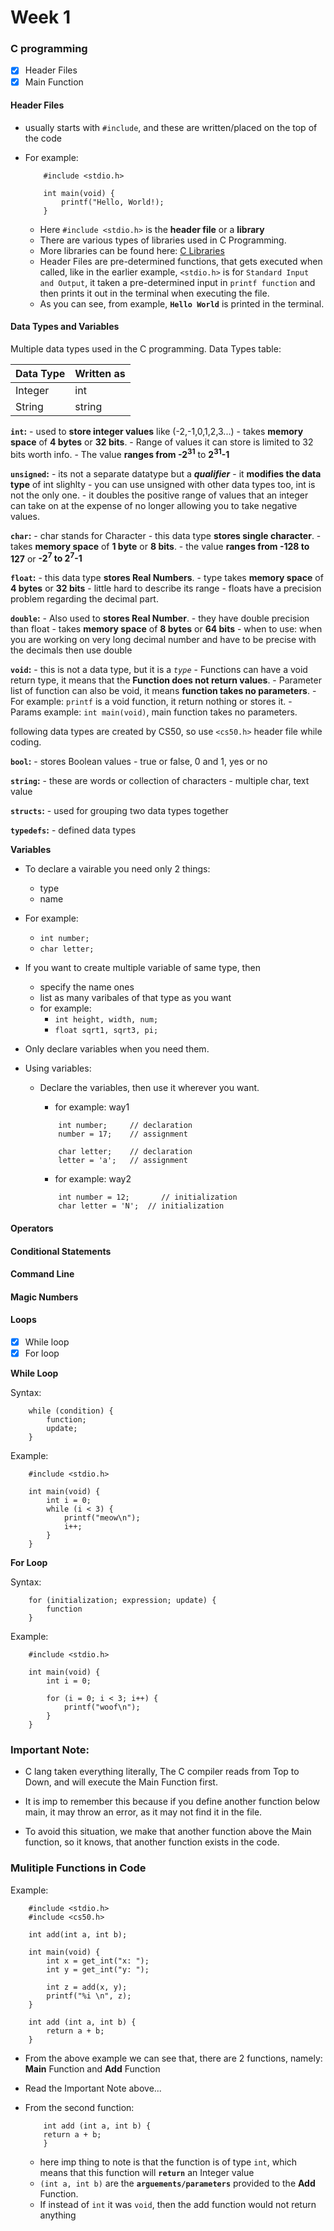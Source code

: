 # Week 1

### C programming

- [x] Header Files
- [x] Main Function

#### Header Files

- usually starts with `#include`, and these are written/placed on the top of the code
- For example:
    ```
        #include <stdio.h>

        int main(void) {
            printf("Hello, World!);
        }
    ```

    - Here `#include <stdio.h>` is the **header file** or a **library**
    - There are various types of libraries used in C Programming.
    - More libraries can be found here: [C Libraries](manual.cs50.io)
    - Header Files are pre-determined functions, that gets executed when called, like in the earlier example, `<stdio.h>` is for `Standard Input and Output`, it taken a pre-determined input in `printf function` and then prints it out in the terminal when executing the file.
    - As you can see, from example, **`Hello World`** is printed in the terminal.

#### Data Types and Variables

Multiple data types used in the C programming.
Data Types table:

| Data Type | Written as | 
| --- | --- |
| Integer | int |
| String | string |


**`int`:** 
    - used to **store integer values** like (-2,-1,0,1,2,3...)
    - takes **memory space** of **4 bytes** or **32 bits**.
    - Range of values it can store is limited to 32 bits worth info.
    - The value **ranges from -2<sup>31</sup>** to **2<sup>31</sup>-1**

**`unsigned`:**
    - its not a separate datatype but a _**qualifier**_
    - it **modifies the data type** of int slighlty
    - you can use unsigned with other data types too, int is not the only one.
    - it doubles the positive range of values that an integer can take on at the expense of no longer allowing you to take negative values.

**`char`:**
    - char stands for Character
    - this data type **stores single character**.
    - takes **memory space** of **1 byte** or **8 bits**.
    - the value **ranges from -128 to 127** or **-2<sup>7</sup> to 2<sup>7</sup>-1**

**`float`:**
    - this data type **stores Real Numbers**.
    - type takes **memory space** of **4 bytes** or **32 bits**
    - little hard to describe its range
    - floats have a precision problem regarding the decimal part.

**`double`:**
    - Also used to **stores Real Number**.
    - they have double precision than float
    - takes **memory space** of **8 bytes** or **64 bits**
    - when to use: when you are working on very long decimal number and have to be precise with the decimals then use double

**`void`:**
    - this is not a data type, but it is a _`type`_
    - Functions can have a void return type, it means that the **Function does not return values**.
    - Parameter list of function can also be void, it means **function takes no parameters**.
    - For example: `printf` is a void function, it return nothing or stores it.
    - Params example: `int main(void)`, main function takes no parameters.


following data types are created by CS50, so use `<cs50.h>` header file while coding.

**`bool`:** 
    - stores Boolean values
    - true or false, 0 and 1, yes or no

**`string`:** 
    - these are words or collection of characters
    - multiple char, text value

**`structs`:**
    - used for grouping two data types together

**`typedefs`:**
    - defined data types

**Variables**

- To declare a vairable you need only 2 things:
    - type
    - name

- For example: 
    - `int number;`
    - `char letter;`

- If you want to create multiple variable of same type, then
    - specify the name ones
    - list as many varibales of that type as you want
    - for example:
        - `int height, width, num;`
        - `float sqrt1, sqrt3, pi;`

- Only declare variables when you need them.

- Using variables:
    - Declare the variables, then use it wherever you want.
        - for example: way1
        ```
            int number;     // declaration
            number = 17;    // assignment

            char letter;    // declaration
            letter = 'a';   // assignment
        ```

        - for example: way2
        ```
            int number = 12;       // initialization
            char letter = 'N';  // initialization
        ```


#### Operators
#### Conditional Statements
#### Command Line
#### Magic Numbers



#### Loops
- [x] While loop
- [x] For loop

**While Loop**

Syntax:
```
    while (condition) {
        function;
        update;
    }
```

Example:
```
    #include <stdio.h>

    int main(void) {
        int i = 0;
        while (i < 3) {
            printf("meow\n");
            i++;
        }
    }
```

**For Loop**

Syntax:
```
    for (initialization; expression; update) {
        function
    }
```

Example:
```
    #include <stdio.h>

    int main(void) {
        int i = 0;

        for (i = 0; i < 3; i++) {
            printf("woof\n");
        }
    }
```

### Important Note:
- C lang taken everything literally, The C compiler reads from Top to Down, and will execute the Main Function first.

- It is imp to remember this because if you define another function below main, it may throw an error, as it may not find it in the file.

- To avoid this situation, we make that another function above the Main function, so it knows, that another function exists in the code.

### Mulitiple Functions in Code

Example:
```
    #include <stdio.h>
    #include <cs50.h>

    int add(int a, int b);

    int main(void) {
        int x = get_int("x: ");
        int y = get_int("y: ");

        int z = add(x, y);
        printf("%i \n", z);
    }

    int add (int a, int b) {
        return a + b;
    }
```

- From the above example we can see that, there are 2 functions, namely: **Main** Function and **Add** Function
- Read the Important Note above...
- From the second function:
    ```
        int add (int a, int b) {
        return a + b;
        }
    ```

    - here imp thing to note is that the function is of type `int`, which means that this function will **`return`** an Integer value
    - `(int a, int b)` are the **`arguements/parameters`** provided to the **Add** Function.
    - If instead of `int` it was `void`, then the add function would not return anything